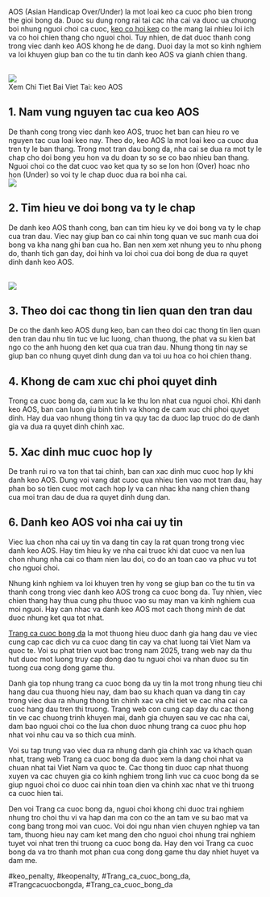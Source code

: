 <p>AOS (Asian Handicap Over/Under) la mot loai keo ca cuoc pho bien trong the gioi bong da. Duoc su dung rong rai tai cac nha cai va duoc ua chuong boi nhung nguoi choi ca cuoc, <a href="https://affcup.net/keo-aos/">keo co hoi kep</a> co the mang lai nhieu loi ich va co hoi chien thang cho nguoi choi. Tuy nhien, de dat duoc thanh cong trong viec danh keo AOS khong he de dang. Duoi day la mot so kinh nghiem va loi khuyen giup ban co the tu tin danh keo AOS va gianh chien thang.</p><br><img src="https://affcup.net/wp-content/uploads/2024/11/keo-aos-1.webp"></br>
Xem Chi Tiet Bai Viet Tai: keo AOS<h2>1. Nam vung nguyen tac cua keo AOS</h2><p>De thanh cong trong viec danh keo AOS, truoc het ban can hieu ro ve nguyen tac cua loai keo nay. Theo do, keo AOS la mot loai keo ca cuoc dua tren ty le ban thang. Trong mot tran dau bong da, nha cai se dua ra mot ty le chap cho doi bong yeu hon va du doan ty so se co bao nhieu ban thang. Nguoi choi co the dat cuoc vao ket qua ty so se lon hon (Over) hoac nho hon (Under) so voi ty le chap duoc dua ra boi nha cai.<br><img src="https://affcup.net/wp-content/uploads/2024/11/keo-aos-2.webp"></br><h2>2. Tim hieu ve doi bong va ty le chap</h2><p>De danh keo AOS thanh cong, ban can tim hieu ky ve doi bong va ty le chap cua tran dau. Viec nay giup ban co cai nhin tong quan ve suc manh cua doi bong va kha nang ghi ban cua ho. Ban nen xem xet nhung yeu to nhu phong do, thanh tich gan day, doi hinh va loi choi cua doi bong de dua ra quyet dinh danh keo AOS.</p><br><img src="https://affcup.net/wp-content/uploads/2024/12/keo-tai-xiu-0-25-kinh-nghiem-can-chuan-bi.webp"></br><h2>3. Theo doi cac thong tin lien quan den tran dau</h2><p>De co the danh keo AOS dung keo, ban can theo doi cac thong tin lien quan den tran dau nhu tin tuc ve luc luong, chan thuong, the phat va su kien bat ngo co the anh huong den ket qua cua tran dau. Nhung thong tin nay se giup ban co nhung quyet dinh dung dan va toi uu hoa co hoi chien thang.<h2>4. Khong de cam xuc chi phoi quyet dinh</h2><p>Trong ca cuoc bong da, cam xuc la ke thu lon nhat cua nguoi choi. Khi danh keo AOS, ban can luon giu binh tinh va khong de cam xuc chi phoi quyet dinh. Hay dua vao nhung thong tin va quy tac da duoc lap truoc do de danh gia va dua ra quyet dinh chinh xac.</p><h2>5. Xac dinh muc cuoc hop ly</h2><p>De tranh rui ro va ton that tai chinh, ban can xac dinh muc cuoc hop ly khi danh keo AOS. Dung voi vang dat cuoc qua nhieu tien vao mot tran dau, hay phan bo so tien cuoc mot cach hop ly va can nhac kha nang chien thang cua moi tran dau de dua ra quyet dinh dung dan.<h2>6. Danh keo AOS voi nha cai uy tin</h2><p>Viec lua chon nha cai uy tin va dang tin cay la rat quan trong trong viec danh keo AOS. Hay tim hieu ky ve nha cai truoc khi dat cuoc va nen lua chon nhung nha cai co tham nien lau doi, co do an toan cao va phuc vu tot cho nguoi choi.</p><p>Nhung kinh nghiem va loi khuyen tren hy vong se giup ban co the tu tin va thanh cong trong viec danh keo AOS trong ca cuoc bong da. Tuy nhien, viec chien thang hay thua cung phu thuoc vao su may man va kinh nghiem cua moi nguoi. Hay can nhac va danh keo AOS mot cach thong minh de dat duoc nhung ket qua tot nhat.</p><p><a href="https://affcup.net/">Trang ca cuoc bong da</a> la mot thuong hieu duoc danh gia hang dau ve viec cung cap cac dich vu ca cuoc dang tin cay va chat luong tai Viet Nam va quoc te. Voi su phat trien vuot bac trong nam 2025, trang web nay da thu hut duoc mot luong truy cap dong dao tu nguoi choi va nhan duoc su tin tuong cua cong dong game thu.

Danh gia top nhung trang ca cuoc bong da uy tin la mot trong nhung tieu chi hang dau cua thuong hieu nay, dam bao su khach quan va dang tin cay trong viec dua ra nhung thong tin chinh xac va chi tiet ve cac nha cai ca cuoc hang dau tren thi truong. Trang web con cung cap day du cac thong tin ve cac chuong trinh khuyen mai, danh gia chuyen sau ve cac nha cai, dam bao nguoi choi co the lua chon duoc nhung trang ca cuoc phu hop nhat voi nhu cau va so thich cua minh.

Voi su tap trung vao viec dua ra nhung danh gia chinh xac va khach quan nhat, trang web Trang ca cuoc bong da duoc xem la dang choi nhat va chuan nhat tai Viet Nam va quoc te. Cac thong tin duoc cap nhat thuong xuyen va cac chuyen gia co kinh nghiem trong linh vuc ca cuoc bong da se giup nguoi choi co duoc cai nhin toan dien va chinh xac nhat ve thi truong ca cuoc hien tai.

Den voi Trang ca cuoc bong da, nguoi choi khong chi duoc trai nghiem nhung tro choi thu vi va hap dan ma con co the an tam ve su bao mat va cong bang trong moi van cuoc. Voi doi ngu nhan vien chuyen nghiep va tan tam, thuong hieu nay cam ket mang den cho nguoi choi nhung trai nghiem tuyet voi nhat tren thi truong ca cuoc bong da. Hay den voi Trang ca cuoc bong da va tro thanh mot phan cua cong dong game thu day nhiet huyet va dam me.</p>
#keo_penalty, #keopenalty, #Trang_ca_cuoc_bong_da, #Trangcacuocbongda, #Trang_ca_cuoc_bong_da
